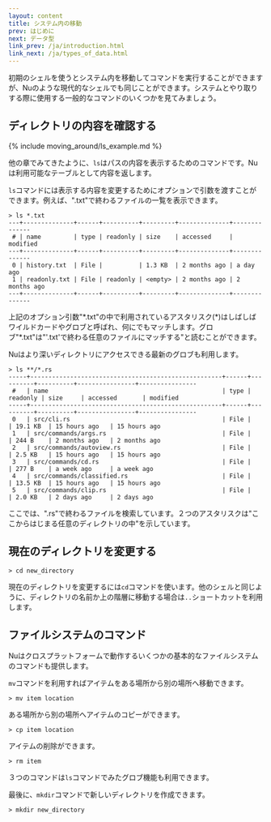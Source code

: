 ```yaml
---
layout: content
title: システム内の移動
prev: はじめに
next: データ型
link_prev: /ja/introduction.html
link_next: /ja/types_of_data.html
---
```


初期のシェルを使うとシステム内を移動してコマンドを実行することができますが、Nuのような現代的なシェルでも同じことができます。システムとやり取りする際に使用する一般的なコマンドのいくつかを見てみましょう。

## ディレクトリの内容を確認する

{% include moving_around/ls_example.md %}

他の章でみてきたように、`ls`はパスの内容を表示するためのコマンドです。Nuは利用可能なテーブルとして内容を返します。

`ls`コマンドには表示する内容を変更するためにオプションで引数を渡すことができます。例えば、".txt"で終わるファイルの一覧を表示できます。

```
> ls *.txt
---+--------------+------+----------+---------+--------------+--------------
 # | name         | type | readonly | size    | accessed     | modified
---+--------------+------+----------+---------+--------------+--------------
 0 | history.txt  | File |          | 1.3 KB  | 2 months ago | a day ago
 1 | readonly.txt | File | readonly | <empty> | 2 months ago | 2 months ago
---+--------------+------+----------+---------+--------------+--------------
```

上記のオプション引数"\*.txt"の中で利用されているアスタリスク(\*)はしばしばワイルドカードやグロブと呼ばれ、何にでもマッチします。グロブ"\*.txt"は"'.txt'で終わる任意のファイルにマッチする"と読むことができます。

Nuはより深いディレクトリにアクセスできる最新のグロブも利用します。

```
> ls **/*.rs
-----+-----------------------------------------------------+------+----------+----------+----------------+----------------
 #   | name                                                | type | readonly | size     | accessed       | modified
-----+-----------------------------------------------------+------+----------+----------+----------------+----------------
 0   | src/cli.rs                                          | File |          | 19.1 KB  | 15 hours ago   | 15 hours ago
 1   | src/commands/args.rs                                | File |          | 244 B    | 2 months ago   | 2 months ago
 2   | src/commands/autoview.rs                            | File |          | 2.5 KB   | 15 hours ago   | 15 hours ago
 3   | src/commands/cd.rs                                  | File |          | 277 B    | a week ago     | a week ago
 4   | src/commands/classified.rs                          | File |          | 13.5 KB  | 15 hours ago   | 15 hours ago
 5   | src/commands/clip.rs                                | File |          | 2.0 KB   | 2 days ago     | 2 days ago
 ```

 ここでは、".rs"で終わるファイルを検索しています。２つのアスタリスクは"ここからはじまる任意のディレクトリの中"を示しています。

## 現在のディレクトリを変更する

```
> cd new_directory
```

現在のディレクトリを変更するには`cd`コマンドを使います。他のシェルと同じように、ディレクトリの名前か上の階層に移動する場合は`..`ショートカットを利用します。

## ファイルシステムのコマンド

Nuはクロスプラットフォームで動作するいくつかの基本的なファイルシステムのコマンドも提供します。

`mv`コマンドを利用すればアイテムをある場所から別の場所へ移動できます。

```
> mv item location
```

ある場所から別の場所へアイテムのコピーができます。

```
> cp item location
```

アイテムの削除ができます。

```
> rm item
```

３つのコマンドは`ls`コマンドでみたグロブ機能も利用できます。

最後に、`mkdir`コマンドで新しいディレクトリを作成できます。

```
> mkdir new_directory
```
